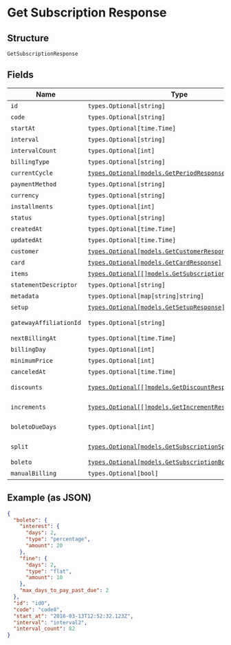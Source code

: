 
# Get Subscription Response

## Structure

`GetSubscriptionResponse`

## Fields

| Name | Type | Tags | Description |
|  --- | --- | --- | --- |
| `id` | `types.Optional[string]` | Optional | - |
| `code` | `types.Optional[string]` | Optional | - |
| `startAt` | `types.Optional[time.Time]` | Optional | - |
| `interval` | `types.Optional[string]` | Optional | - |
| `intervalCount` | `types.Optional[int]` | Optional | - |
| `billingType` | `types.Optional[string]` | Optional | - |
| `currentCycle` | [`types.Optional[models.GetPeriodResponse]`](../../doc/models/get-period-response.md) | Optional | - |
| `paymentMethod` | `types.Optional[string]` | Optional | - |
| `currency` | `types.Optional[string]` | Optional | - |
| `installments` | `types.Optional[int]` | Optional | - |
| `status` | `types.Optional[string]` | Optional | - |
| `createdAt` | `types.Optional[time.Time]` | Optional | - |
| `updatedAt` | `types.Optional[time.Time]` | Optional | - |
| `customer` | [`types.Optional[models.GetCustomerResponse]`](../../doc/models/get-customer-response.md) | Optional | - |
| `card` | [`types.Optional[models.GetCardResponse]`](../../doc/models/get-card-response.md) | Optional | - |
| `items` | [`types.Optional[[]models.GetSubscriptionItemResponse]`](../../doc/models/get-subscription-item-response.md) | Optional | - |
| `statementDescriptor` | `types.Optional[string]` | Optional | - |
| `metadata` | `types.Optional[map[string]string]` | Optional | - |
| `setup` | [`types.Optional[models.GetSetupResponse]`](../../doc/models/get-setup-response.md) | Optional | - |
| `gatewayAffiliationId` | `types.Optional[string]` | Optional | Affiliation Code |
| `nextBillingAt` | `types.Optional[time.Time]` | Optional | - |
| `billingDay` | `types.Optional[int]` | Optional | - |
| `minimumPrice` | `types.Optional[int]` | Optional | - |
| `canceledAt` | `types.Optional[time.Time]` | Optional | - |
| `discounts` | [`types.Optional[[]models.GetDiscountResponse]`](../../doc/models/get-discount-response.md) | Optional | Subscription discounts |
| `increments` | [`types.Optional[[]models.GetIncrementResponse]`](../../doc/models/get-increment-response.md) | Optional | Subscription increments |
| `boletoDueDays` | `types.Optional[int]` | Optional | Days until boleto expires |
| `split` | [`types.Optional[models.GetSubscriptionSplitResponse]`](../../doc/models/get-subscription-split-response.md) | Optional | Subscription's split response |
| `boleto` | [`types.Optional[models.GetSubscriptionBoletoResponse]`](../../doc/models/get-subscription-boleto-response.md) | Optional | - |
| `manualBilling` | `types.Optional[bool]` | Optional | - |

## Example (as JSON)

```json
{
  "boleto": {
    "interest": {
      "days": 2,
      "type": "percentage",
      "amount": 20
    },
    "fine": {
      "days": 2,
      "type": "flat",
      "amount": 10
    },
    "max_days_to_pay_past_due": 2
  },
  "id": "id0",
  "code": "code8",
  "start_at": "2016-03-13T12:52:32.123Z",
  "interval": "interval2",
  "interval_count": 82
}
```

